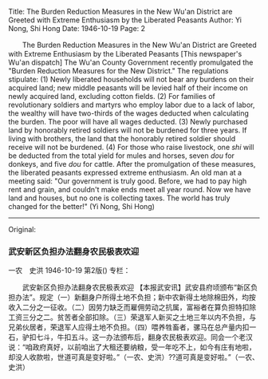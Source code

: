 Title: The Burden Reduction Measures in the New Wu'an District are Greeted with Extreme Enthusiasm by the Liberated Peasants
Author: Yi Nong, Shi Hong
Date: 1946-10-19
Page: 2

　　The Burden Reduction Measures in the New Wu'an District are Greeted with Extreme Enthusiasm by the Liberated Peasants
    [This newspaper's Wu'an dispatch] The Wu'an County Government recently promulgated the "Burden Reduction Measures for the New District." The regulations stipulate: (1) Newly liberated households will not bear any burdens on their acquired land; new middle peasants will be levied half of their income on newly acquired land, excluding cotton fields. (2) For families of revolutionary soldiers and martyrs who employ labor due to a lack of labor, the wealthy will have two-thirds of the wages deducted when calculating the burden. The poor will have all wages deducted. (3) Newly purchased land by honorably retired soldiers will not be burdened for three years. If living with brothers, the land that the honorably retired soldier should receive will not be burdened. (4) For those who raise livestock, one *shi* will be deducted from the total yield for mules and horses, seven *dou* for donkeys, and five *dou* for cattle. After the promulgation of these measures, the liberated peasants expressed extreme enthusiasm. An old man at a meeting said: "Our government is truly good. Before, we had to pay high rent and grain, and couldn't make ends meet all year round. Now we have land and houses, but no one is collecting taxes. The world has truly changed for the better!" (Yi Nong, Shi Hong)



<hr /> 

Original: 


### 武安新区负担办法翻身农民极表欢迎
一农　史洪
1946-10-19
第2版()
专栏：

　　武安新区负担办法翻身农民极表欢迎
    【本报武安讯】武安县府顷颁布“新区负担办法”。规定（一）新翻身户所得土地不负担；新中农新得土地除棉田外，均按收入二分之一征收。（二）因劳力缺乏而雇佣劳动之抗属，富裕者在算负担特扣除工资三分之二。贫苦者全部扣除。（三）荣退军人新买之土地三年以内不负担，与兄弟伙居者，荣退军人应得土地不负担。（四）喂养牲畜者，骡马在总产量内扣一石，驴扣七斗，牛扣五斗。这一办法颁布后，翻身农民极表欢迎。同会一个老汉说：“咱政府真好，以前咱出了大租还要纳粮，受一年吃不上，如今有庄有地啦，却没人收款啦，世道可真是变好啦。”（一农、史洪）??道可真是变好啦。”（一农、史洪）

